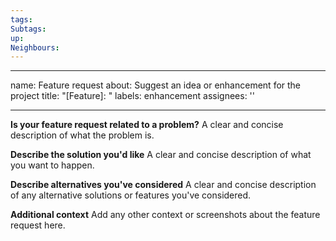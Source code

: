 ```yaml
---
tags: 
Subtags: 
up: 
Neighbours:
---
```


---
name: Feature request
about: Suggest an idea or enhancement for the project
title: "[Feature]: "
labels: enhancement
assignees: ''

---

**Is your feature request related to a problem?**
A clear and concise description of what the problem is.

**Describe the solution you'd like**
A clear and concise description of what you want to happen.

**Describe alternatives you've considered**
A clear and concise description of any alternative solutions or features you've considered.

**Additional context**
Add any other context or screenshots about the feature request here.

























